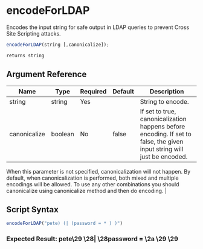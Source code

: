 # encodeForLDAP

Encodes the input string for safe output in LDAP queries to prevent Cross Site Scripting attacks.

```javascript
encodeForLDAP(string [,canonicalize]);
```

```javascript
returns string
```

## Argument Reference

| Name | Type | Required | Default | Description |
| --- | --- | --- | --- | --- |
| string | string | Yes |  | String to encode. |
| canonicalize | boolean | No | false | If set to true, canonicalization happens before encoding. If set to false, the given input string will just be encoded. 
When this parameter is not specified, canonicalization will not happen. By default, when canonicalization is performed, both mixed and multiple encodings will be allowed. 
To use any other combinations you should canonicalize using canonicalize method and then do encoding. |

## Script Syntax

```javascript
encodeForLDAP("pete) (| (password = * ) )")
```

### Expected Result: pete\29 \28| \28password = \2a \29 \29

